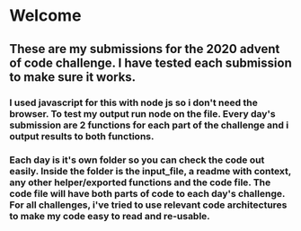 # Welcome

## These are my submissions for the 2020 advent of code challenge. I have tested each submission to make sure it works.

### I used javascript for this with node js so i don't need the browser. To test my output run node on the file. Every day's submission are 2 functions for each part of the challenge and i output results to both functions.

### Each day is it's own folder so you can check the code out easily. Inside the folder is the input_file, a readme with context, any other helper/exported functions and the code file. The code file will have both parts of code to each day's challenge. For all challenges, i've tried to use relevant code architectures to make my code easy to read and re-usable.
